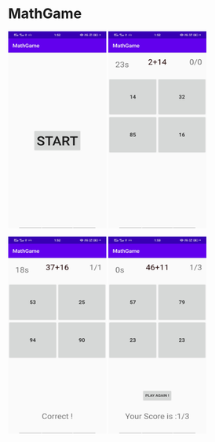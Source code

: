 # MathGame
  <img src="https://github.com/Amit-1001/MathGame/blob/master/img/img1.jpg" width="200" height="400">         <img src="https://github.com/Amit-1001/MathGame/blob/master/img/img2.jpg" width="200" height="400">

  <img src="https://github.com/Amit-1001/MathGame/blob/master/img/img3.jpg" width="200" height="400">         <img src="https://github.com/Amit-1001/MathGame/blob/master/img/img5.jpg" width="200" height="400">
  
